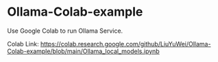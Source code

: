 # Ollama-Colab-example
Use Google Colab to run Ollama Service.

Colab Link: https://colab.research.google.com/github/LiuYuWei/Ollama-Colab-example/blob/main/Ollama_local_models.ipynb
